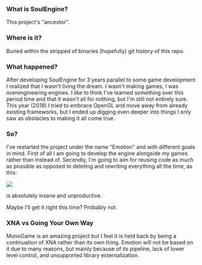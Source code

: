 ### What is SoulEngine?

This project's "ancestor".

### Where is it?

Buried within the stripped of binaries (hopefully) git history of this repo.

### What happened?

After developing SoulEngine for 3 years parallel to some game development I realized that I wasn't living the dream. I wasn't making games, I was overengineering engines. I like to think I've learned something over this period time and that it wasn't all for nothing, but I'm still not entirely sure. This year (2018) I tried to embrace OpenGL and move away from already existing frameworks, but I ended up digging even deeper into things I only saw as obstacles to making it all come true.

### So?

I've restarted the project under the name "Emotion" and with different goals in mind. First of all I am going to develop the engine alongside my games rather than instead of. Secondly, I'm going to aim for reusing code as much as possible as opposed to deleting and rewriting everything all the time, as this: 

<img src=http://i.imgur.com/XxvfIR7.png /> 

is absolutely insane and unproductive.

Maybe I'll get it right this time? Probably not.

### XNA vs Going Your Own Way

MonoGame is an amazing project but I feel it is held back by being a continuation of XNA rather than its own thing. Emotion will not be based on it due to many reasons, but mainly because of its pipeline, lack of lower level control, and unsupported library externalization.